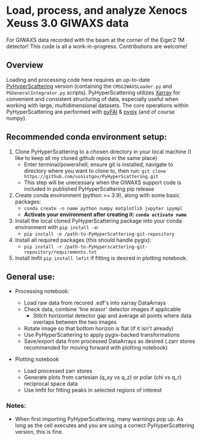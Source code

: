 # Load, process, and analyze Xenocs Xeuss 3.0 GIWAXS data 
For GIWAXS data recorded with the beam at the corner of the Eiger2 1M detector!
This code is all a work-in-progress. Contributions are welcome! 

## Overview
Loading and processing code here requires an up-to-date [PyHyperScattering](https://github.com/usnistgov/PyHyperScattering) version (containing the `CMSGIWAXSLoader.py` and `PGGeneralIntegrator.py` scripts). PyHyperScattering utilizes [Xarray](https://docs.xarray.dev/en/stable/) for convenient and consistent structuring of data, especially useful when working with large, multidimensional datasets. The core operations within PyHyperScattering are performed with [pyFAI](https://pyfai.readthedocs.io/en/v2023.1/) & [pygix](https://pypi.org/project/pygix/) (and of course numpy). 

## Recommended conda environment setup:
1. Clone PyHyperScattering to a chosen directory in your local machine (I like to keep all my cloned github repos in the same place)
   - Enter terminal/powershell, ensure git is installed, navigate to directory where you want to clone to, then run:
     `git clone https://github.com/usnistgov/PyHyperScattering.git`
   - This step will be unecessary when the GIWAXS support code is included in published PyHyperScattering pip release 
2. Create conda environment (python >= 3.9), along with some basic packages:
   - `conda create -n name python numpy matplotlib jupyter ipympl`
   - **Activate your environment after creating it: `conda activate name`**
4. Install the local cloned PyHyperScattering package into your conda environment with `pip install -e`:
   - `pip install -e /path-to-PyHyperScattering-git-repository`
5. Install all required packages (this should handle pygix):
   - `pip install -r /path-to-PyHyperscattering-git-repository/requirements.txt`
6. Install lmfit `pip install lmfit` if fitting is desired in plotting notebook.

## General use:
- Processing notebook:
  - Load raw data from recored .edf's into xarray DataArrays
  - Check data, combine 'line erasor' detector images if applicable
    - Stitch horizontal detector gap and average all points where data overlaps between the two images
  - Rotate image so that bottom horizon is flat (if it isn't already)
  - Use PyHyperScattering to apply pygix-backed transformations
  - Save/export data from processed DataArrays as desired (.zarr stores recommended for moving forward with plotting notebook)
    
- Plotting notebook
  - Load processed zarr stores
  - Generate plots from cartesian (q_xy vs q_z) or polar (chi vs q_r) reciprocal space data
  - Use lmfit for fitting peaks in selected regions of interest

### Notes:
- When first importing PyHyperScattering, many warnings pop up. As long as the cell executes and you are using a correct PyHyperScattering version, this is fine.
